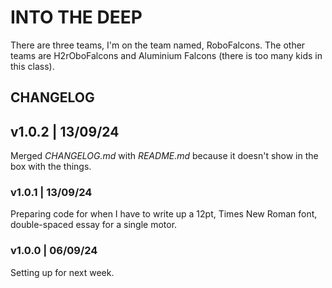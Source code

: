 # INTO THE DEEP

There are three teams, I'm on the team named, RoboFalcons.
The other teams are H2rOboFalcons and Aluminium Falcons (there is too many kids in this class).

## CHANGELOG

## v1.0.2 | 13/09/24

Merged *CHANGELOG.md* with *README.md* because it doesn't show in the box with the things.

### v1.0.1 | 13/09/24

Preparing code for when I have to write up a 12pt, Times New Roman font, double-spaced essay for a single motor.

### v1.0.0 | 06/09/24

Setting up for next week.
